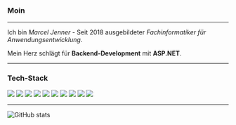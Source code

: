 ### Moin

---

Ich bin *Marcel Jenner* - Seit 2018 ausgebildeter *Fachinformatiker für Anwendungsentwicklung*.

Mein Herz schlägt für **Backend-Development** mit **ASP.NET**.

---


### Tech-Stack

<img src = "https://img.shields.io/badge/-C%23-512bd4?style=flat&logo=dotnet&logoColor=white"> <img src = "https://img.shields.io/badge/-.NET 5-512bd4?style=flat&logo=dotnet&logoColor=white"> <img src = "https://img.shields.io/badge/-ASP.NET-512bd4?style=flat&logo=dotnet&logoColor=white"> <img src = "https://img.shields.io/badge/-Blazor-512bd4?style=flat&logo=blazor&logoColor=white"> <img src = "https://img.shields.io/badge/-PostgreSQL-336791?style=flat&logo=postgresql&logoColor=white"> <img src = "https://img.shields.io/badge/-Nginx-169100?style=flat&logo=nginx&logoColor=white"> <img src = "https://img.shields.io/badge/-Jenkins-darkred?style=flat&logo=jenkins&logoColor=white"> <img src = "https://img.shields.io/badge/-Docker-0db7ed?style=flat&logo=Docker&logoColor=white"> <img src="http://img.shields.io/badge/-Git-F1502F?style=flat&logo=git&logoColor=FFFFFF"> <img src="http://img.shields.io/badge/-Github-000000?style=flat&logo=github&logoColor=FFFFFF"> 

---

![GitHub stats](https://github-readme-stats.vercel.app/api?username=marceljenner&show_icons=true&hide_border=true)

